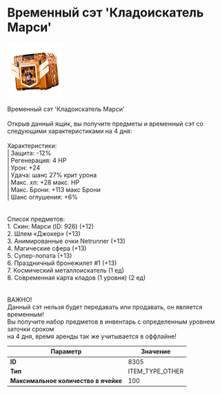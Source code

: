 # Временный сэт 'Кладоискатель Марси'

![Item Image](../img/8305.webp?raw=true)

Временный сэт 'Кладоискатель Марси'<br><br>Открыв данный ящик, вы получите предметы и временный сэт со следующими характеристиками на 4 дня:<br><br>Характеристики:<br>| Защита: -12%<br>| Регенерация: 4 HP<br>| Урон: +24<br>| Удача: шанс 27% крит урона<br>| Макс. хп: +28 макс. HP<br>| Макс. Брони: +113 макс Брони<br>| Шанс оглушения: +6%<br><br><br>Список предметов:<br>1. Скин: Марси (ID: 926) (+12)<br>2. Шлем «Джокер» (+13)<br>3. Анимированные очки Netrunner (+13)<br>4. Магические сфера (+13)<br>5. Супер-лопата (+13)<br>6. Праздничный бронежилет #1 (+13)<br>7. Космический металлоискатель (1 ед)<br>8. Современная карта кладов (1 уровня) (2 ед)<br><br><br>ВАЖНО!<br>Данный сэт нельзя будет передавать или продавать, он является временным!<br>Вы получите набор предметов в инвентарь с определенным уровнем заточки сроком<br>на 4 дня, время аренды так же учитывается в оффлайне!


| Параметр | Значение |
|----------|----------|
| **ID** | 8305 |
| **Тип** | ITEM_TYPE_OTHER |
| **Максимальное количество в ячейке** | 100 |

